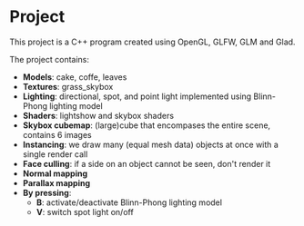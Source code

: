 # Project
This project is a C++ program created using OpenGL, GLFW, GLM and Glad.

The project contains:
* **Models**: cake, coffe, leaves
* **Textures**: grass_skybox
* **Lighting**: directional, spot, and point light implemented using Blinn-Phong lighting model
* **Shaders**: lightshow and skybox shaders
* **Skybox cubemap**: (large)cube that encompases the entire scene, contains 6 images
* **Instancing**: we draw many (equal mesh data) objects at once with a single render call
* **Face culling**: if a side on an object cannot be seen, don't render it
* **Normal mapping**
* **Parallax mapping**
* **By pressing**:
  * **B**: activate/deactivate Blinn-Phong lighting model
  * **V**: switch spot light on/off
